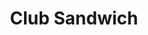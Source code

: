 ---
title: "Club Sandwich"
price: "$13.00"
category: "Sandwiches"
img: "src/images/menu/Club-Sandwich.jpg"
desc: "Triple decker turkey, bacon, lettuc, tomato. Served on white bread"
---